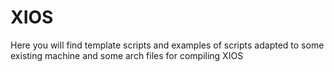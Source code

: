 # XIOS

Here you will find template scripts and examples of scripts adapted to some existing machine and some arch files for compiling XIOS
